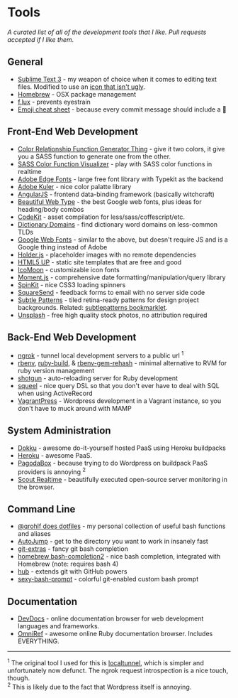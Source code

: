 # Tools
*A curated list of all of the development tools that I like. Pull requests accepted if I like them.*

## General
- [Sublime Text 3](http://www.sublimetext.com/3) - my weapon of choice when it comes to editing text files. Modified to use an [icon that isn't ugly](http://dribbble.com/shots/311515-A-Sublime-Text-2-Icon-that-is-less-horrible).
- [Homebrew](http://brew.sh) - OSX package management
- [f.lux](http://justgetflux.com) - prevents eyestrain
- [Emoji cheat sheet](http://www.emoji-cheat-sheet.com) - because every commit message should include a :panda_face:

##  Front-End Web Development
- [Color Relationship Function Generator Thing](http://ethanmuller.github.io/sass-color-function-generator-thing/) - give it two colors, it give you a SASS function to generate one from the other.
- [SASS Color Function Visualizer](http://sassme.arc90.com) - play with SASS color functions in realtime
- [Adobe Edge Fonts](https://edgewebfonts.adobe.com/index) - large free font library with Typekit as the backend
- [Adobe Kuler](https://kuler.adobe.com) - nice color palatte library
- [AngularJS](http://angularjs.org) - frontend data-binding framework (basically witchcraft)
- [Beautiful Web Type](http://hellohappy.org/beautiful-web-type/) - the best Google web fonts, plus ideas for heading/body combos
- [CodeKit](https://incident57.com/codekit/) - asset compilation for less/sass/coffescript/etc.
- [Dictionary Domains](http://www.dictionarydomains.co) - find dictionary word domains on less-common TLDs
- [Google Web Fonts](https://www.google.com/fonts) - similar to the above, but doesn't require JS and is a Google thing instead of Adobe
- [Holder.js](http://imsky.github.io/holder/) - placeholder images with no remote dependencies
- [HTML5 UP](http://html5up.net) - static site templates that are free and good
- [IcoMoon](http://icomoon.io) - customizable icon fonts
- [Moment.js](http://momentjs.com) - comprehensive date formatting/manipulation/query library
- [SpinKit](http://tobiasahlin.com/spinkit/) - nice CSS3 loading spinners
- [SquareSend](https://squaresend.com) - feedback forms to email with no server side code
- [Subtle Patterns](http://subtlepatterns.com) - tiled retina-ready patterns for design project backgrounds. Related: [subtlepatterns bookmarklet](http://bradjasper.com/subtle-patterns-bookmarklet/#.UxvLKNwwfXk).
- [Unsplash](http://unsplash.com) - free high quality stock photos, no attribution required

## Back-End Web Development
- [ngrok](https://ngrok.com) - tunnel local development servers to a public url <sup>1</sup>
- [rbenv](https://github.com/sstephenson/rbenv), [ruby-build](https://github.com/sstephenson/ruby-build), & [rbenv-gem-rehash](https://github.com/sstephenson/rbenv-gem-rehash) - minimal alternative to RVM for ruby version management
- [shotgun](https://github.com/rtomayko/shotgun) - auto-reloading server for Ruby development
- [squeel](https://github.com/activerecord-hackery/squeel) - nice query DSL so that you don't ever have to deal with SQL when using ActiveRecord
- [VagrantPress](http://vagrantpress.org) - Wordpress development in a Vagrant instance, so you don't have to muck around with MAMP

## System Administration
- [Dokku](https://github.com/progrium/dokku) - awesome do-it-yourself hosted PaaS using Heroku buildpacks
- [Heroku](https://www.heroku.com) - awesome PaaS.
- [PagodaBox](https://pagodabox.com) - because trying to do Wordpress on buildpack PaaS providers is annoying <sup>2</sup>
- [Scout Realtime](http://scoutapp.github.io/scout_realtime/) - beautifully executed open-source server monitoring in the browser.

## Command Line
- [@qrohlf does dotfiles](https://github.com/qrohlf/dotfiles) - my personal collection of useful bash functions and aliases
- [AutoJump](https://github.com/joelthelion/autojump) - get to the directory you want to work in insanely fast
- [git-extras](https://github.com/visionmedia/git-extras) - fancy git bash completion
- [homebrew bash-completion2](https://github.com/Homebrew/homebrew-versions/blob/master/bash-completion2.rb) - nice bash completion, integrated with Homebrew (note: requires bash 4)
- [hub](https://github.com/github/hub) - extends git with GitHub powers
- [sexy-bash-prompt](https://github.com/twolfson/sexy-bash-prompt) - colorful git-enabled custom bash prompt

## Documentation
- [DevDocs](http://devdocs.io) - online documentation browser for web development languages and frameworks.
- [OmniRef](http://www.omniref.com) - awesome online Ruby documentation browser. Includes EVERYTHING.

-----
<sup>1</sup> The original tool I used for this is [localtunnel](https://github.com/progrium/localtunnel), which is simpler and unfortunately now defunct. The ngrok request introspection is a nice touch, though.  
<sup>2</sup> This is likely due to the fact that Wordpress itself is annoying.  
